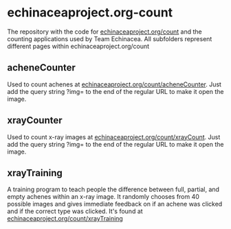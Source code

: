 # echinaceaproject.org-count
The repository with the code for
[echinaceaproject.org/count](http://echinaceaproject.org/count) and the
counting applications used by Team Echinacea. All subfolders represent different
pages within echinaceaproject.org/count

## acheneCounter
Used to count achenes at
[echinaceaproject.org/count/acheneCounter](http://echinaceaproject.org/count/acheneCounter).
Just add the query string ?img=<URL-to-image> to the end of the regular URL to
make it open the image.

## xrayCounter
Used to count x-ray images at
[echinaceaproject.org/count/xrayCount](http://echinaceaproject.org/count/xrayCount).
Just add the query string ?img=<URL-to-image> to the end of the regular URL to
make it open the image.

## xrayTraining
A training program to teach people the difference between full, partial, and
empty achenes within an x-ray image. It randomly chooses from 40 possible images
and gives immediate feedback on if an achene was clicked and if the correct
type was clicked. It's found at
[echinaceaproject.org/count/xrayTraining](http://echinaceaproject.org/count/xrayTraining)
